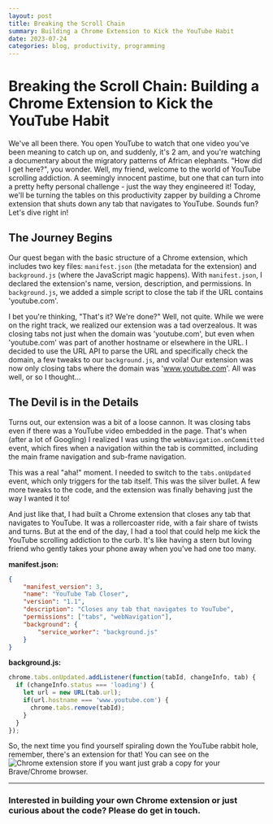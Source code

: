 ```yaml
---
layout: post
title: Breaking the Scroll Chain
summary: Building a Chrome Extension to Kick the YouTube Habit
date: 2023-07-24
categories: blog, productivity, programming
---
```


# Breaking the Scroll Chain: Building a Chrome Extension to Kick the YouTube Habit

We've all been there. You open YouTube to watch that one video you've been meaning to catch up on, and suddenly, it's 2 am, and you're watching a documentary about the migratory patterns of African elephants. "How did I get here?", you wonder. Well, my friend, welcome to the world of YouTube scrolling addiction. A seemingly innocent pastime, but one that can turn into a pretty hefty personal challenge - just the way they engineered it! Today, we'll be turning the tables on this productivity zapper by building a Chrome extension that shuts down any tab that navigates to YouTube. Sounds fun? Let's dive right in!

## The Journey Begins

Our quest began with the basic structure of a Chrome extension, which includes two key files: `manifest.json` (the metadata for the extension) and `background.js` (where the JavaScript magic happens). With `manifest.json`, I declared the extension's name, version, description, and permissions. In `background.js`, we added a simple script to close the tab if the URL contains 'youtube.com'. 

I bet you're thinking, "That's it? We're done?" Well, not quite. While we were on the right track, we realized our extension was a tad overzealous. It was closing tabs not just when the domain was 'youtube.com', but even when 'youtube.com' was part of another hostname or elsewhere in the URL. I decided to use the URL API to parse the URL and specifically check the domain, a few tweaks to our `background.js`, and voila! Our extension was now only closing tabs where the domain was 'www.youtube.com'. All was well, or so I thought...

## The Devil is in the Details

Turns out, our extension was a bit of a loose cannon. It was closing tabs even if there was a YouTube video embedded in the page. That's when (after a lot of Googling) I realized I was using the `webNavigation.onCommitted` event, which fires when a navigation within the tab is committed, including the main frame navigation and sub-frame navigation. 

This was a real "aha!" moment. I needed to switch to the `tabs.onUpdated` event, which only triggers for the tab itself. This was the silver bullet. A few more tweaks to the code, and the extension was finally behaving just the way I wanted it to!

And just like that, I had built a Chrome extension that closes any tab that navigates to YouTube. It was a rollercoaster ride, with a fair share of twists and turns. But at the end of the day, I had a tool that could help me kick the YouTube scrolling addiction to the curb. It's like having a stern but loving friend who gently takes your phone away when you've had one too many. 

**manifest.json:**
```json
{
    "manifest_version": 3,
    "name": "YouTube Tab Closer",
    "version": "1.1",
    "description": "Closes any tab that navigates to YouTube",
    "permissions": ["tabs", "webNavigation"],
    "background": {
        "service_worker": "background.js"
    }
}
```

**background.js:**
```javascript
chrome.tabs.onUpdated.addListener(function(tabId, changeInfo, tab) {
  if (changeInfo.status === 'loading') {
    let url = new URL(tab.url);
    if(url.hostname === 'www.youtube.com') {
      chrome.tabs.remove(tabId);
    }
  }
});
```

So, the next time you find yourself spiraling down the YouTube rabbit hole, remember, there's an extension for that!
You can see on the ![Chrome extension store](https://chrome.google.com/webstore/detail/youtube-tab-closer/bkmmkahjjgbmohlhefciefafnekeecoe?hl=en-GB&authuser=1) if you want just grab a copy for your Brave/Chrome browser.

---

### Interested in building your own Chrome extension or just curious about the code? Please do get in touch.
